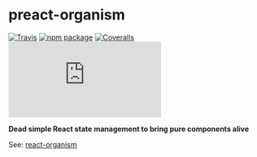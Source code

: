 # preact-organism

[![Travis][build-badge]][build]
[![npm package][npm-badge]][npm]
[![Coveralls][coveralls-badge]][coveralls]
![](http://img.badgesize.io/https://unpkg.com/preact-organism/umd/preact-organism.min.js?compression=gzip&style=flat-square)

**Dead simple React state management to bring pure components alive**

See: [react-organism](https://github.com/RoyalIcing/react-organism)

[build-badge]: https://img.shields.io/travis/user/repo/master.png?style=flat-square
[build]: https://travis-ci.org/user/repo

[npm-badge]: https://img.shields.io/npm/v/npm-package.png?style=flat-square
[npm]: https://www.npmjs.org/package/npm-package

[coveralls-badge]: https://img.shields.io/coveralls/user/repo/master.png?style=flat-square
[coveralls]: https://coveralls.io/github/user/repo
